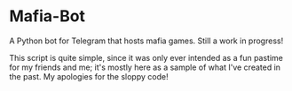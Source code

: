 # Mafia-Bot
A Python bot for Telegram that hosts mafia games. Still a work in progress!

This script is quite simple, since it was only ever intended as a fun pastime for my friends and me; it's mostly here as a sample of what I've created in the past. My apologies for the sloppy code!
